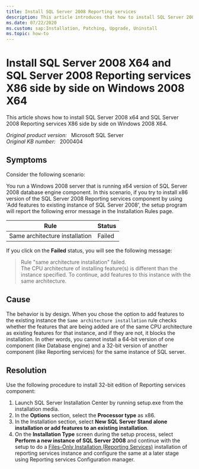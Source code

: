 ```yaml
---
title: Install SQL Server 2008 Reporting services
description: This article introduces that how to install SQL Server 2008 X64 and SQL Server 2008 Reporting services X86 side by side on Windows 2008 X64.
ms.date: 07/22/2020
ms.custom: sap:Installation, Patching, Upgrade, Uninstall
ms.topic: how-to
---
```

# Install SQL Server 2008 X64 and SQL Server 2008 Reporting services X86 side by side on Windows 2008 X64

This article shows how to install SQL Server 2008 x64 and SQL Server 2008 Reporting services X86 side by side on Windows 2008 X64.

_Original product version:_ &nbsp; Microsoft SQL Server  
_Original KB number:_ &nbsp; 2000404

## Symptoms

Consider the following scenario:

You run a Windows 2008 server that is running x64 version of SQL Server 2008 database engine component.
In this scenario, if you try to install x86 version of the SQL Server 2008 Reporting services component by using 'Add features to existing instance of SQL Server 2008', the setup program will report the following error message in the Installation Rules page.

|Rule|Status|
|---|---|
|Same architecture installation|Failed|
  
If you click on the **Failed** status, you will see the following message:

> Rule "same architecture installation" failed.  
The CPU architecture of installing feature(s) is different than the instance specified. To continue, add features to this instance with the same architecture.

## Cause

The behavior is by design. When you chose the option to add features to the existing instance the `Same architecture installation` rule checks whether the features that are being added are of the same CPU architecture as existing features for that instance, and if they are not, it blocks the installation. In other words, you cannot install a 64-bit version of one component (like Database engine) and a 32-bit version of another component (like Reporting services) for the same instance of SQL server.

## Resolution

Use the following procedure to install 32-bit edition of Reporting services component:

1. Launch SQL Server Installation Center by running setup.exe from the installation media.
2. In the **Options** section, select the **Processor type** as x86.
3. In the Installation section, select **New SQL Server Stand alone installation or add features to an existing installation**.
4. On the **Installation Type** screen during the setup process, select **Perform a new instance of SQL Server 2008** and continue with the setup to do a [Files-Only Installation (Reporting Services)](/sql/reporting-services/install-windows/files-only-installation-reporting-services) installation of reporting services instance and configure the same at a later stage using Reporting services Configuration manager.

